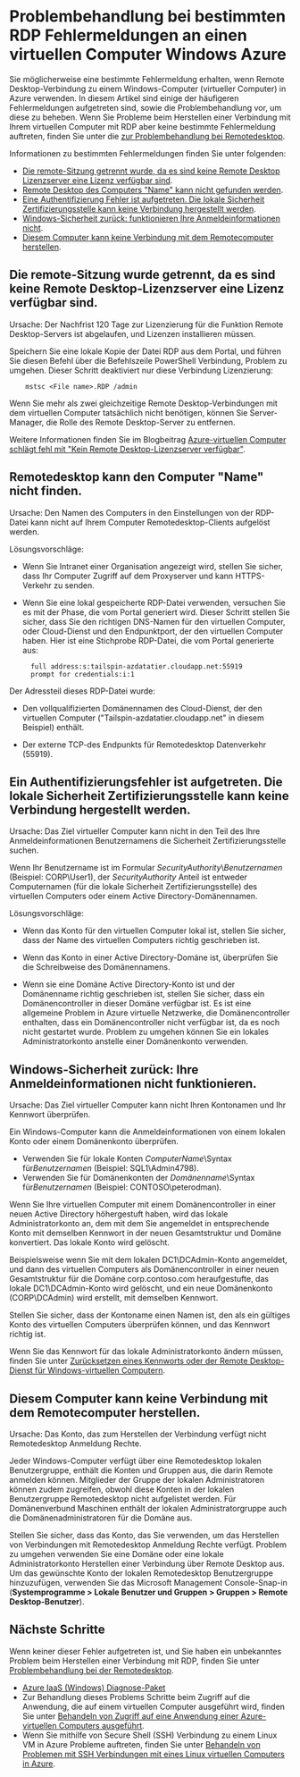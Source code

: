 <properties
    pageTitle="Bestimmte RDP Fehlermeldungen für Azure-virtuellen Computern | Microsoft Azure"
    description="Grundlegendes zu, dass bestimmte Fehlermeldungen, die möglicherweise angezeigt wird, wenn Sie versuchen, in Azure Remote Desktop-Verbindung zu einem Windows-Computer verwenden"
    keywords="Remote desktop zurück, Remotedesktop-Verbindung zurück, keine Verbindung zu virtuellen Computer, Remotedesktop Problembehandlung"
    services="virtual-machines-windows"
    documentationCenter=""
    authors="iainfoulds"
    manager="timlt"
    editor=""
    tags="top-support-issue,azure-service-management,azure-resource-manager"/>

<tags
    ms.service="virtual-machines-windows"
    ms.workload="infrastructure-services"
    ms.tgt_pltfrm="vm-windows"
    ms.devlang="na"
    ms.topic="support-article"
    ms.date="10/14/2016"
    ms.author="iainfou"/>

# <a name="troubleshooting-specific-rdp-error-messages-to-a-windows-vm-in-azure"></a>Problembehandlung bei bestimmten RDP Fehlermeldungen an einen virtuellen Computer Windows Azure
Sie möglicherweise eine bestimmte Fehlermeldung erhalten, wenn Remote Desktop-Verbindung zu einem Windows-Computer (virtueller Computer) in Azure verwenden. In diesem Artikel sind einige der häufigeren Fehlermeldungen aufgetreten sind, sowie die Problembehandlung vor, um diese zu beheben. Wenn Sie Probleme beim Herstellen einer Verbindung mit Ihrem virtuellen Computer mit RDP aber keine bestimmte Fehlermeldung auftreten, finden Sie unter die [zur Problembehandlung bei Remotedesktop](virtual-machines-windows-troubleshoot-rdp-connection.md).

Informationen zu bestimmten Fehlermeldungen finden Sie unter folgenden:

- [Die remote-Sitzung getrennt wurde, da es sind keine Remote Desktop Lizenzserver eine Lizenz verfügbar sind](#rdplicense).
- [Remote Desktop des Computers "Name" kann nicht gefunden werden](#rdpname).
- [Eine Authentifizierung Fehler ist aufgetreten. Die lokale Sicherheit Zertifizierungsstelle kann keine Verbindung hergestellt werden](#rdpauth).
- [Windows-Sicherheit zurück: funktionieren Ihre Anmeldeinformationen nicht](#wincred).
- [Diesem Computer kann keine Verbindung mit dem Remotecomputer herstellen](#rdpconnect).

<a id="rdplicense"></a>
## <a name="the-remote-session-was-disconnected-because-there-are-no-remote-desktop-license-servers-available-to-provide-a-license"></a>Die remote-Sitzung wurde getrennt, da es sind keine Remote Desktop-Lizenzserver eine Lizenz verfügbar sind.

Ursache: Der Nachfrist 120 Tage zur Lizenzierung für die Funktion Remote Desktop-Servers ist abgelaufen, und Lizenzen installieren müssen.

Speichern Sie eine lokale Kopie der Datei RDP aus dem Portal, und führen Sie diesen Befehl über die Befehlszeile PowerShell Verbindung, Problem zu umgehen. Dieser Schritt deaktiviert nur diese Verbindung Lizenzierung:

        mstsc <File name>.RDP /admin

Wenn Sie mehr als zwei gleichzeitige Remote Desktop-Verbindungen mit dem virtuellen Computer tatsächlich nicht benötigen, können Sie Server-Manager, die Rolle des Remote Desktop-Server zu entfernen.

Weitere Informationen finden Sie im Blogbeitrag [Azure-virtuellen Computer schlägt fehl mit "Kein Remote Desktop-Lizenzserver verfügbar"](https://blogs.msdn.microsoft.com/mast/2014/01/21/rdp-to-azure-vm-fails-with-no-remote-desktop-license-servers-available/).

<a id="rdpname"></a>
## <a name="remote-desktop-cant-find-the-computer-name"></a>Remotedesktop kann den Computer "Name" nicht finden.

Ursache: Den Namen des Computers in den Einstellungen von der RDP-Datei kann nicht auf Ihrem Computer Remotedesktop-Clients aufgelöst werden.

Lösungsvorschläge:

- Wenn Sie Intranet einer Organisation angezeigt wird, stellen Sie sicher, dass Ihr Computer Zugriff auf dem Proxyserver und kann HTTPS-Verkehr zu senden.

- Wenn Sie eine lokal gespeicherte RDP-Datei verwenden, versuchen Sie es mit der Phase, die vom Portal generiert wird. Dieser Schritt stellen Sie sicher, dass Sie den richtigen DNS-Namen für den virtuellen Computer, oder Cloud-Dienst und den Endpunktport, der den virtuellen Computer haben. Hier ist eine Stichprobe RDP-Datei, die vom Portal generierte aus:

        full address:s:tailspin-azdatatier.cloudapp.net:55919
        prompt for credentials:i:1

Der Adressteil dieses RDP-Datei wurde:
- Den vollqualifizierten Domänennamen des Cloud-Dienst, der den virtuellen Computer ("Tailspin-azdatatier.cloudapp.net" in diesem Beispiel) enthält.

- Der externe TCP-des Endpunkts für Remotedesktop Datenverkehr (55919).

<a id="rdpauth"></a>
## <a name="an-authentication-error-has-occurred-the-local-security-authority-cannot-be-contacted"></a>Ein Authentifizierungsfehler ist aufgetreten. Die lokale Sicherheit Zertifizierungsstelle kann keine Verbindung hergestellt werden.

Ursache: Das Ziel virtueller Computer kann nicht in den Teil des Ihre Anmeldeinformationen Benutzernamens die Sicherheit Zertifizierungsstelle suchen.

Wenn Ihr Benutzername ist im Formular *SecurityAuthority*\\*Benutzernamen* (Beispiel: CORP\User1), der *SecurityAuthority* Anteil ist entweder Computernamen (für die lokale Sicherheit Zertifizierungsstelle) des virtuellen Computers oder einem Active Directory-Domänennamen.

Lösungsvorschläge:

- Wenn das Konto für den virtuellen Computer lokal ist, stellen Sie sicher, dass der Name des virtuellen Computers richtig geschrieben ist.

- Wenn das Konto in einer Active Directory-Domäne ist, überprüfen Sie die Schreibweise des Domänennamens.

- Wenn sie eine Domäne Active Directory-Konto ist und der Domänenname richtig geschrieben ist, stellen Sie sicher, dass ein Domänencontroller in dieser Domäne verfügbar ist. Es ist eine allgemeine Problem in Azure virtuelle Netzwerke, die Domänencontroller enthalten, dass ein Domänencontroller nicht verfügbar ist, da es noch nicht gestartet wurde. Problem zu umgehen können Sie ein lokales Administratorkonto anstelle einer Domänenkonto verwenden.

<a id="wincred"></a>
## <a name="windows-security-error-your-credentials-did-not-work"></a>Windows-Sicherheit zurück: Ihre Anmeldeinformationen nicht funktionieren.

Ursache: Das Ziel virtueller Computer kann nicht Ihren Kontonamen und Ihr Kennwort überprüfen.

Ein Windows-Computer kann die Anmeldeinformationen von einem lokalen Konto oder einem Domänenkonto überprüfen.

- Verwenden Sie für lokale Konten *ComputerName*\\Syntax für*Benutzernamen* (Beispiel: SQL1\Admin4798).
- Verwenden Sie für Domänenkonten der *Domänenname*\\Syntax für*Benutzernamen* (Beispiel: CONTOSO\peterodman).

Wenn Sie Ihre virtuellen Computer mit einem Domänencontroller in einer neuen Active Directory höhergestuft haben, wird das lokale Administratorkonto an, dem mit dem Sie angemeldet in entsprechende Konto mit demselben Kennwort in der neuen Gesamtstruktur und Domäne konvertiert. Das lokale Konto wird gelöscht.

Beispielsweise wenn Sie mit dem lokalen DC1\DCAdmin-Konto angemeldet, und dann des virtuellen Computers als Domänencontroller in einer neuen Gesamtstruktur für die Domäne corp.contoso.com heraufgestufte, das lokale DC1\DCAdmin-Konto wird gelöscht, und ein neue Domänenkonto (CORP\DCAdmin) wird erstellt, mit demselben Kennwort.

Stellen Sie sicher, dass der Kontoname einen Namen ist, den als ein gültiges Konto des virtuellen Computers überprüfen können, und das Kennwort richtig ist.

Wenn Sie das Kennwort für das lokale Administratorkonto ändern müssen, finden Sie unter [Zurücksetzen eines Kennworts oder der Remote Desktop-Dienst für Windows-virtuellen Computern](virtual-machines-windows-reset-rdp.md).

<a id="rdpconnect"></a>
## <a name="this-computer-cant-connect-to-the-remote-computer"></a>Diesem Computer kann keine Verbindung mit dem Remotecomputer herstellen.

Ursache: Das Konto, das zum Herstellen der Verbindung verfügt nicht Remotedesktop Anmeldung Rechte.

Jeder Windows-Computer verfügt über eine Remotedesktop lokalen Benutzergruppe, enthält die Konten und Gruppen aus, die darin Remote anmelden können. Mitglieder der Gruppe der lokalen Administratoren können zudem zugreifen, obwohl diese Konten in der lokalen Benutzergruppe Remotedesktop nicht aufgelistet werden. Für Domänenverbund Maschinen enthält der lokalen Administratorgruppe auch die Domänenadministratoren für die Domäne aus.

Stellen Sie sicher, dass das Konto, das Sie verwenden, um das Herstellen von Verbindungen mit Remotedesktop Anmeldung Rechte verfügt. Problem zu umgehen verwenden Sie eine Domäne oder eine lokale Administratorkonto Herstellen einer Verbindung über Remote Desktop aus. Um das gewünschte Konto der lokalen Remotedesktop Benutzergruppe hinzuzufügen, verwenden Sie das Microsoft Management Console-Snap-in (**Systemprogramme > Lokale Benutzer und Gruppen > Gruppen > Remote Desktop-Benutzer**).


## <a name="next-steps"></a>Nächste Schritte
Wenn keiner dieser Fehler aufgetreten ist, und Sie haben ein unbekanntes Problem beim Herstellen einer Verbindung mit RDP, finden Sie unter [Problembehandlung bei der Remotedesktop](virtual-machines-windows-troubleshoot-rdp-connection.md).

- [Azure IaaS (Windows) Diagnose-Paket](https://home.diagnostics.support.microsoft.com/SelfHelp?knowledgebaseArticleFilter=2976864)
- Zur Behandlung dieses Problems Schritte beim Zugriff auf die Anwendung, die auf einem virtuellen Computer ausgeführt wird, finden Sie unter [Behandeln von Zugriff auf eine Anwendung einer Azure-virtuellen Computers ausgeführt](virtual-machines-linux-troubleshoot-app-connection.md).
- Wenn Sie mithilfe von Secure Shell (SSH) Verbindung zu einem Linux VM in Azure Probleme auftreten, finden Sie unter [Behandeln von Problemen mit SSH Verbindungen mit eines Linux virtuellen Computers in Azure](virtual-machines-linux-troubleshoot-ssh-connection.md).